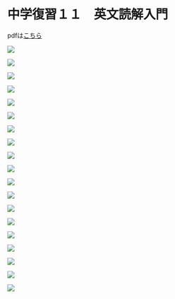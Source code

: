 # 中学復習１１　英文読解入門

pdfは[こちら](https://drive.google.com/file/d/1Uy4cSTTtNoJz9TDOaINs7kw4UjZ_eesG/view?usp=sharing)  

![](11/01.png)  

![](11/02.png)  

![](11/03.png)  

![](11/04.png)  

![](11/05.png)  

![](11/06.png)  

![](11/07.png)  

![](11/08.png)  

![](11/09.png)  

![](11/10.png)  

![](11/11.png)  

![](11/12.png)  

![](11/13.png)  

![](11/14.png)  

![](11/15.png)  

![](11/16.png)  

![](11/17.png)  

![](11/18.png)  

![](11/19.png)  